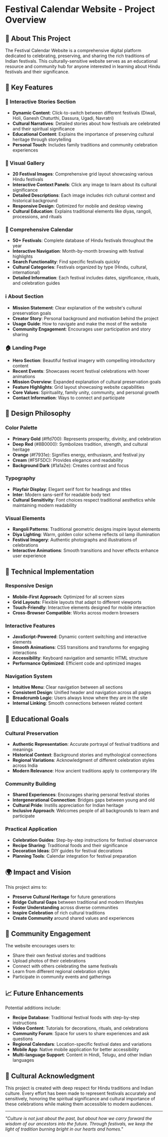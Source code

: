 # Festival Calendar Website - Project Overview

## 🎉 About This Project

The Festival Calendar Website is a comprehensive digital platform dedicated to celebrating, preserving, and sharing the rich traditions of Indian festivals. This culturally-sensitive website serves as an educational resource and community hub for anyone interested in learning about Hindu festivals and their significance.

## 🌟 Key Features

### 📖 Interactive Stories Section
- **Dynamic Content**: Click-to-switch between different festivals (Diwali, Holi, Ganesh Chaturthi, Dassura, Ugadi, Navratri)
- **Cultural Narratives**: Detailed stories about how festivals are celebrated and their spiritual significance
- **Educational Content**: Explains the importance of preserving cultural heritage through storytelling
- **Personal Touch**: Includes family traditions and community celebration experiences

### 🎨 Visual Gallery
- **20 Festival Images**: Comprehensive grid layout showcasing various Hindu festivals
- **Interactive Context Panels**: Click any image to learn about its cultural significance
- **Detailed Descriptions**: Each image includes rich cultural context and historical background
- **Responsive Design**: Optimized for mobile and desktop viewing
- **Cultural Education**: Explains traditional elements like diyas, rangoli, processions, and rituals

### 📅 Comprehensive Calendar
- **50+ Festivals**: Complete database of Hindu festivals throughout the year
- **Interactive Navigation**: Month-by-month browsing with festival highlights
- **Search Functionality**: Find specific festivals quickly
- **Cultural Categories**: Festivals organized by type (Hindu, cultural, international)
- **Detailed Information**: Each festival includes dates, significance, rituals, and celebration guides

### ℹ️ About Section
- **Mission Statement**: Clear explanation of the website's cultural preservation goals
- **Creator Story**: Personal background and motivation behind the project
- **Usage Guide**: How to navigate and make the most of the website
- **Community Engagement**: Encourages user participation and story sharing

### 🏠 Landing Page
- **Hero Section**: Beautiful festival imagery with compelling introductory content
- **Recent Events**: Showcases recent festival celebrations with hover animations
- **Mission Overview**: Expanded explanation of cultural preservation goals
- **Feature Highlights**: Grid layout showcasing website capabilities
- **Core Values**: Spirituality, family unity, community, and personal growth
- **Contact Information**: Ways to connect and participate

## 🎨 Design Philosophy

### Color Palette
- **Primary Gold** (#ffd700): Represents prosperity, divinity, and celebration
- **Deep Red** (#8B0000): Symbolizes tradition, strength, and cultural heritage
- **Orange** (#f7931e): Signifies energy, enthusiasm, and festival joy
- **Cream** (#F5F5DC): Provides elegance and readability
- **Background Dark** (#1a1a2e): Creates contrast and focus

### Typography
- **Playfair Display**: Elegant serif font for headings and titles
- **Inter**: Modern sans-serif for readable body text
- **Cultural Sensitivity**: Font choices respect traditional aesthetics while maintaining modern readability

### Visual Elements
- **Rangoli Patterns**: Traditional geometric designs inspire layout elements
- **Diya Lighting**: Warm, golden color scheme reflects oil lamp illumination
- **Festival Imagery**: Authentic photographs and illustrations of celebrations
- **Interactive Animations**: Smooth transitions and hover effects enhance user experience

## 📱 Technical Implementation

### Responsive Design
- **Mobile-First Approach**: Optimized for all screen sizes
- **Grid Layouts**: Flexible layouts that adapt to different viewports
- **Touch-Friendly**: Interactive elements designed for mobile interaction
- **Cross-Browser Compatible**: Works across modern browsers

### Interactive Features
- **JavaScript-Powered**: Dynamic content switching and interactive elements
- **Smooth Animations**: CSS transitions and transforms for engaging interactions
- **Accessibility**: Keyboard navigation and semantic HTML structure
- **Performance Optimized**: Efficient code and optimized images

### Navigation System
- **Intuitive Menu**: Clear navigation between all sections
- **Consistent Design**: Unified header and navigation across all pages
- **Breadcrumb Logic**: Users always know where they are in the site
- **Internal Linking**: Smooth connections between related content

## 🎯 Educational Goals

### Cultural Preservation
- **Authentic Representation**: Accurate portrayal of festival traditions and meanings
- **Historical Context**: Background stories and mythological connections
- **Regional Variations**: Acknowledgment of different celebration styles across India
- **Modern Relevance**: How ancient traditions apply to contemporary life

### Community Building
- **Shared Experiences**: Encourages sharing personal festival stories
- **Intergenerational Connection**: Bridges gaps between young and old
- **Cultural Pride**: Instills appreciation for Indian heritage
- **Inclusive Approach**: Welcomes people of all backgrounds to learn and participate

### Practical Application
- **Celebration Guides**: Step-by-step instructions for festival observance
- **Recipe Sharing**: Traditional foods and their significance
- **Decoration Ideas**: DIY guides for festival decorations
- **Planning Tools**: Calendar integration for festival preparation

## 🌍 Impact and Vision

This project aims to:
- **Preserve Cultural Heritage** for future generations
- **Bridge Cultural Gaps** between traditional and modern lifestyles
- **Foster Understanding** across diverse communities
- **Inspire Celebration** of rich cultural traditions
- **Create Community** around shared values and experiences

## 🤝 Community Engagement

The website encourages users to:
- Share their own festival stories and traditions
- Upload photos of their celebrations
- Connect with others celebrating the same festivals
- Learn from different regional celebration styles
- Participate in community events and gatherings

## 📈 Future Enhancements

Potential additions include:
- **Recipe Database**: Traditional festival foods with step-by-step instructions
- **Video Content**: Tutorials for decorations, rituals, and celebrations
- **Community Forum**: Space for users to share experiences and ask questions
- **Regional Calendars**: Location-specific festival dates and variations
- **Mobile App**: Native mobile application for better accessibility
- **Multi-language Support**: Content in Hindi, Telugu, and other Indian languages

## 🙏 Cultural Acknowledgment

This project is created with deep respect for Hindu traditions and Indian culture. Every effort has been made to represent festivals accurately and sensitively, honoring the spiritual significance and cultural importance of these celebrations while making them accessible to modern audiences.

---

*"Culture is not just about the past, but about how we carry forward the wisdom of our ancestors into the future. Through festivals, we keep the light of tradition burning bright in our hearts and homes."*
